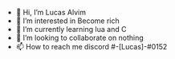 - 👋 Hi, I’m Lucas Alvim
- 👀 I’m interested in Become rich
- 🌱 I’m currently learning lua and C
- 💞️ I’m looking to collaborate on nothing
- 📫 How to reach me discord #-[Lucas]-#0152

<!---
luucak/luucak is a ✨ special ✨ repository because its `README.md` (this file) appears on your GitHub profile.
You can click the Preview link to take a look at your changes.
--->
